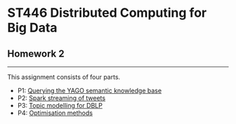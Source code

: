 # ST446 Distributed Computing for Big Data
## Homework 2
---

This assignment consists of four parts. 

* P1: [Querying the YAGO semantic knowledge base](hw_yago_local.ipynb)
* P2: [Spark streaming of tweets](hw_tweet.ipynb)
* P3: [Topic modelling for DBLP](hw_dblp.ipynb)
* P4: [Optimisation methods](opt_questions.pdf)

